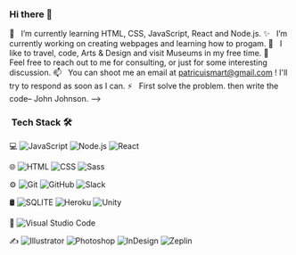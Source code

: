 ### Hi there 👋

🌱 &nbsp; I’m currently learning HTML, CSS, JavaScript, React and Node.js.
✨ &nbsp; I’m currently working on creating webpages and learning how to progam.
💙 &nbsp; I like to travel, code, Arts & Design and visit Museums in my free time.
💬 &nbsp; Feel free to reach out to me for consulting, or just for some interesting discussion.
📫 &nbsp; You can shoot me an email at patricuismart@gmail.com ! I'll try to respond as soon as I can.
⚡ &nbsp; First solve the problem. then write the code– John Johnson.
-->

### &nbsp;Tech Stack 🛠

💻 ![JavaScript](https://img.shields.io/badge/-JavaScript-333333?style=flat&logo=javascript) ![Node.js](https://img.shields.io/badge/-Node.js-333333?style=flat&logo=node.js) ![React](https://img.shields.io/badge/React-20232A?style=for-the-badge&logo=react&logoColor=61DAFB)&nbsp;

🌐 ![HTML](https://img.shields.io/badge/-HTML-333333?style=flat&logo=HTML5)
![CSS](https://img.shields.io/badge/-CSS-333333?style=flat&logo=CSS3&logoColor=1572B6) ![Sass](https://img.shields.io/badge/Sass-CC6699?style=for-the-badge&logo=sass&logoColor=white)
&nbsp;

⚙️ ![Git](https://img.shields.io/badge/-Git-333333?style=flat&logo=git) ![GitHub](https://img.shields.io/badge/-GitHub-333333?style=flat&logo=github) ![Slack](https://img.shields.io/badge/Slack-4A154B?style=for-the-badge&logo=slack&logoColor=white) &nbsp;

🛢 ![SQLITE](https://img.shields.io/badge/SQLite-07405E?style=for-the-badge&logo=sqlite&logoColor=white) ![Heroku](https://img.shields.io/badge/Heroku-430098?style=for-the-badge&logo=heroku&logoColor=white) ![Unity](https://img.shields.io/badge/Unity-100000?style=for-the-badge&logo=unity&logoColor=white) &nbsp;

🔧 ![Visual Studio Code](https://img.shields.io/badge/-Visual%20Studio%20Code-333333?style=flat&logo=visual-studio-code&logoColor=007ACC)&nbsp;

✍️ ![Illustrator](https://img.shields.io/badge/-Illustrator-333333?style=flat&logo=adobe-illustrator)
![Photoshop](https://img.shields.io/badge/-Photoshop-333333?style=flat&logo=adobe-photoshop) ![InDesign](https://img.shields.io/badge/-InDesign-333333?style=flat&logo=adobe-indesign) ![Zeplin](https://aleen42.github.io/badges/src/zeplin.svg) &nbsp;
